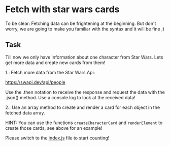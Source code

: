 # Fetch with star wars cards

To be clear: Fetching data can be frightening at the beginning. But don't worry, we are going to make you familiar with the syntax and it will be fine ;)

## Task

Till now we only have information about one character from Star Wars. Lets get more data and create new cards from them!

1.: Fetch more data from the Star Wars Api:

https://swapi.dev/api/people

Use the .then notation to receive the response and request the data with the .json() method. Use a console.log to look at the received data!

2.: Use an array method to create and render a card for each object in the fetched data array.

HINT: You can use the functions `createCharacterCard` and `renderElement` to create those cards, see above for an example!

Please switch to the [index.js](js/index.js) file to start counting!